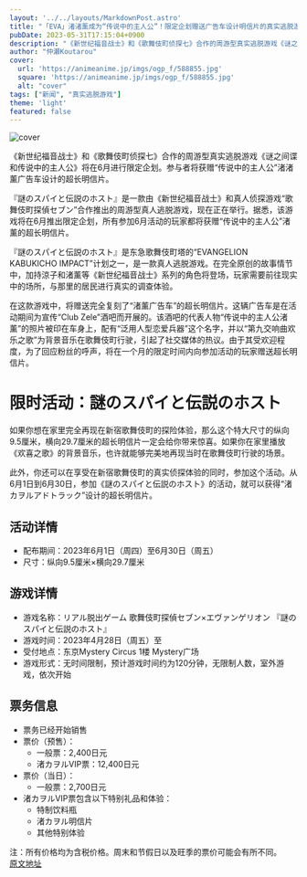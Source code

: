 ```yaml
---
layout: '../../layouts/MarkdownPost.astro'
title: "「EVA」渚渚薰成为“传说中的主人公”！限定企划赠送广告车设计明信片的真实逃脱游戏"
pubDate: 2023-05-31T17:15:04+0900
description: "《新世纪福音战士》和《歌舞伎町侦探七》合作的周游型真实逃脱游戏《谜之间谍和传说中的主人公》将在6月进行限定企划。参与者将获赠“传说中的主人公”渚渚薰广告车设计的超长明信片。"
author: "仲瀬Koutarou"
cover:
  url: 'https://animeanime.jp/imgs/ogp_f/588855.jpg'
  square: 'https://animeanime.jp/imgs/ogp_f/588855.jpg'
  alt: "cover"
tags: ["新闻", "真实逃脱游戏"]
theme: 'light'
featured: false
---
```


![cover](https://animeanime.jp/imgs/ogp_f/588855.jpg)

《新世纪福音战士》和《歌舞伎町侦探七》合作的周游型真实逃脱游戏《谜之间谍和传说中的主人公》将在6月进行限定企划。参与者将获赠“传说中的主人公”渚渚薰广告车设计的超长明信片。

『謎のスパイと伝説のホスト』是一款由《新世纪福音战士》和真人侦探游戏“歌舞伎町探偵セブン”合作推出的周游型真人逃脱游戏，现在正在举行。据悉，该游戏将在6月推出限定企划，所有参加6月活动的玩家都将获赠“传说中的主人公”渚薰的超长明信片。

『謎のスパイと伝説のホスト』是东急歌舞伎町塔的“EVANGELION KABUKICHO IMPACT”计划之一，是一款真人逃脱游戏。在完全原创的故事情节中，加持涼子和渚薰等《新世纪福音战士》系列的角色将登场，玩家需要前往现实中的场所，与那里的居民进行真实的调查体验。

在这款游戏中，将赠送完全复刻了“渚薰广告车”的超长明信片。这辆广告车是在活动期间为宣传“Club Zele”酒吧而开展的。该酒吧的代表人物“传说中的主人公渚薰”的照片被印在车身上，配有“泛用人型恋爱兵器”这个名字，并以“第九交响曲欢乐之歌”为背景音乐在歌舞伎町行驶，引起了社交媒体的热议。由于其受欢迎程度，为了回应粉丝的呼声，将在一个月的限定时间内向参加活动的玩家赠送超长明信片。
# 限时活动：謎のスパイと伝説のホスト

如果你想在家里完全再现在新宿歌舞伎町的探险体验，那么这个特大尺寸的纵向9.5厘米，横向29.7厘米的超长明信片一定会给你带来惊喜。如果你在家里播放《欢喜之歌》的背景音乐，也许就能够完美地再现当时在歌舞伎町行驶的场景。

此外，你还可以在享受在新宿歌舞伎町的真实侦探体验的同时，参加这个活动。从6月1日到6月30日，参加《謎のスパイと伝説のホスト》的活动，就可以获得“渚カヲルアドトラック”设计的超长明信片。

## 活动详情

- 配布期间：2023年6月1日（周四）至6月30日（周五）
- 尺寸：纵向9.5厘米×横向29.7厘米

## 游戏详情

- 游戏名称：リアル脱出ゲーム 歌舞伎町探偵セブン×エヴァンゲリオン 『謎のスパイと伝説のホスト』
- 游戏时间：2023年4月28日（周五）至
- 受付地点：东京Mystery Circus 1楼 Mystery广场
- 游戏形式：无时间限制，预计游戏时间约为120分钟，无限制人数，室外游戏，依次开始

## 票务信息

- 票务已经开始销售
- 票价（预售）：
  - 一般票：2,400日元
  - 渚カヲルVIP票：12,400日元
- 票价（当日）：
  - 一般票：2,700日元
- 渚カヲルVIP票包含以下特别礼品和体验：
  - 特制饮料瓶
  - 渚カヲル明信片
  - 其他特别体验

注：所有价格均为含税价格。周末和节假日以及旺季的票价可能会有所不同。  
  [原文地址](https://animeanime.jp/article/2023/05/31/77658.html)